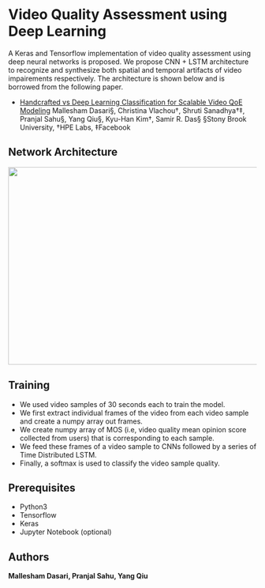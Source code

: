 Video Quality Assessment using Deep Learning
============================================

A Keras and Tensorflow implementation of video quality assessment using deep neural networks is proposed. We propose CNN + LSTM architecture to recognize and synthesize both spatial and temporal artifacts of video impairements respectively. The architecture is shown below and is borrowed from the following paper.

* [Handcrafted vs Deep Learning Classification for Scalable Video QoE Modeling](https://arxiv.org/pdf/1901.03404.pdf)
Mallesham Dasari§, Christina Vlachou†, Shruti Sanadhya†‡, Pranjal Sahu§, Yang Qiu§, Kyu-Han Kim†, Samir R. Das§
§Stony Brook University, †HPE Labs, ‡Facebook

Network Architecture
--------------------

<p align="center">
  <img src="assets/deep-arch.png" width="640" height="400" />
</p>

Training
-----------

- We used video samples of 30 seconds each to train the model.
- We first extract individual frames of the video from each video sample and create a numpy array out frames.
- We create numpy array of MOS (i.e, video quality mean opinion score collected from users) that is corresponding to each sample.
- We feed these frames of a video sample to CNNs followed by a series of Time Distributed LSTM. 
- Finally, a softmax is used to classify the video sample quality.

Prerequisites
-------------

- Python3
- Tensorflow
- Keras
- Jupyter Notebook (optional)

Authors
-------

**Mallesham Dasari, Pranjal Sahu, Yang Qiu**
